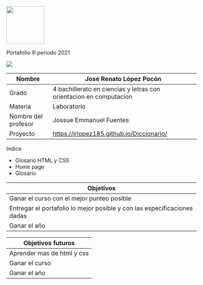 <img width=100px; src="https://jefuentes80.github.io/starup_scl/img/logo_SCL%20(3).png">

Portafolio lll periodo 2021

<img src="https://p1.pikrepo.com/preview/623/487/html-code-on-laptop-computer.jpg">

|  Nombre | José Renato López Pocón | 
| ------------ | ------------ |
|  Grado | 4 bachillerato en ciencias y letras con orientacion en computacion  |
| Materia | Laboratorio |
| Nombre del profesor | Jossue Emmanuel Fuentes|
| Proyecto | https://jrlopez185.github.io/Diccionario/ |

Indice

- Glosario HTML y CSS
- Home page
- Glosario



| Objetivos|
| ------------ |
| Ganar el curso con el mejor punteo posible  |
| Entregar el portafolio lo mejor posible y con las especificaciones dadas  |
| Ganar el año  |


| Objetivos futuros|
| ------------ |
| Aprender mas de html y css |
| Ganar el curso|
| Ganar el año  |
